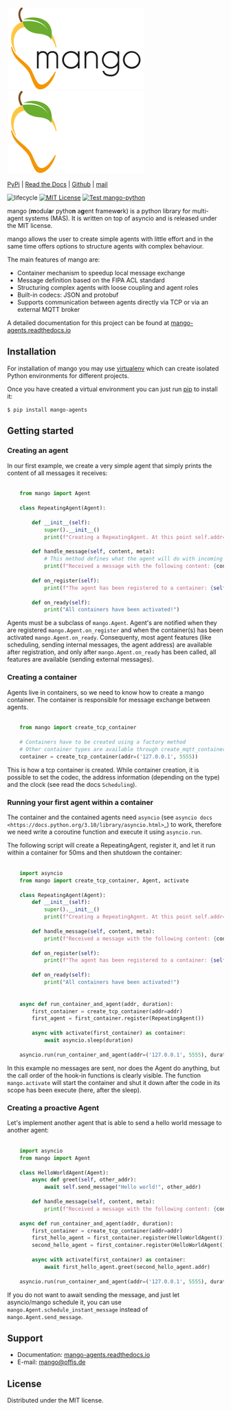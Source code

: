 <p align="center">

![logo](docs/source/_static/Logo_mango_ohne_sub.svg#gh-light-mode-only)
![logo](docs/source/_static/Logo_mango_ohne_sub_white.svg#gh-dark-mode-only)

</p>

[PyPi](https://pypi.org/project/mango-agents/) | [Read the Docs](https://mango-agents.readthedocs.io)
| [Github](https://github.com/OFFIS-DAI/mango) | [mail](mailto:mango@offis.de)

![lifecycle](https://img.shields.io/badge/lifecycle-maturing-blue.svg)
[![MIT License](https://img.shields.io/badge/license-MIT-green.svg)](https://github.com/OFFIS-DAI/mango/blob/development/LICENSE)
[![Test mango-python](https://github.com/OFFIS-DAI/mango/actions/workflows/test-mango.yml/badge.svg)](https://github.com/OFFIS-DAI/mango/actions/workflows/test-mango.yml)


mango (**m**odul**a**r pytho**n** a**g**ent framew**o**rk) is a python library for multi-agent systems (MAS).
It is written on top of asyncio and is released under the MIT license.

mango allows the user to create simple agents with little effort and in the same time offers options
to structure agents with complex behaviour.

The main features of mango are:
 - Container mechanism to speedup local message exchange
 - Message definition based on the FIPA ACL standard
 - Structuring complex agents with loose coupling and agent roles
 - Built-in codecs: JSON and protobuf
 - Supports communication between agents directly via TCP or via an external MQTT broker

A detailed documentation for this project can be found at [mango-agents.readthedocs.io](https://mango-agents.readthedocs.io)

## Installation

For installation of mango you may use
[virtualenv](https://virtualenv.pypa.io/en/latest/#) which can create isolated Python environments for different projects.

Once you have created a virtual environment you can just run [pip](https://pip.pypa.io/en/stable/) to install it:

    $ pip install mango-agents

## Getting started

### Creating an agent

In our first example, we create a very simple agent that simply prints the content of
all messages it receives:

```python

    from mango import Agent

    class RepeatingAgent(Agent):

        def __init__(self):
            super().__init__()
            print(f"Creating a RepeatingAgent. At this point self.addr={self.addr}")

        def handle_message(self, content, meta):
            # This method defines what the agent will do with incoming messages.
            print(f"Received a message with the following content: {content}!")

        def on_register(self):
            print(f"The agent has been registered to a container: {self.addr}!")

        def on_ready(self):
            print("All containers have been activated!")

```
Agents must be a subclass of `mango.Agent`. Agent's are notified when they are registered `mango.Agent.on_register`
and when the container(s) has been activated `mango.Agent.on_ready`. Consequenty, most agent features (like scheduling,
sending internal messages, the agent address) are available after registration, and only after `mango.Agent.on_ready` has
been called, all features are available (sending external messages).


### Creating a container


Agents live in containers, so we need to know how to create a mango container.
The container is responsible for message exchange between agents.

```python

    from mango import create_tcp_container

    # Containers have to be created using a factory method
    # Other container types are available through create_mqtt_container and create_ec_container
    container = create_tcp_container(addr=('127.0.0.1', 5555))
```


This is how a tcp container is created. While container creation, it is possible to set the codec, the address information (depending on the type) and the clock (see read the docs `Scheduling`).

### Running your first agent within a container


The container and the contained agents need `asyncio` (see `asyncio docs <https://docs.python.org/3.10/library/asyncio.html>`_) to work, therefore we need write a coroutine
function and execute it using `asyncio.run`.

The following script will create a RepeatingAgent, register it, and let it run within a container for 50ms and then shutdown the container:


```python

    import asyncio
    from mango import create_tcp_container, Agent, activate

    class RepeatingAgent(Agent):
        def __init__(self):
            super().__init__()
            print(f"Creating a RepeatingAgent. At this point self.addr={self.addr}")

        def handle_message(self, content, meta):
            print(f"Received a message with the following content: {content}!")

        def on_register(self):
            print(f"The agent has been registered to a container: {self.addr}!")

        def on_ready(self):
            print("All containers have been activated!")


    async def run_container_and_agent(addr, duration):
        first_container = create_tcp_container(addr=addr)
        first_agent = first_container.register(RepeatingAgent())

        async with activate(first_container) as container:
            await asyncio.sleep(duration)

    asyncio.run(run_container_and_agent(addr=('127.0.0.1', 5555), duration=0.05))

```
In this example no messages are sent, nor does the Agent do anything, but the call order of the hook-in functions is clearly visible.
The function `mango.activate` will start the container and shut it down after the
code in its scope has been execute (here, after the sleep).

### Creating a proactive Agent

Let's implement another agent that is able to send a hello world message
to another agent:

```python

    import asyncio
    from mango import Agent

    class HelloWorldAgent(Agent):
        async def greet(self, other_addr):
            await self.send_message("Hello world!", other_addr)

        def handle_message(self, content, meta):
            print(f"Received a message with the following content: {content}")

    async def run_container_and_agent(addr, duration):
        first_container = create_tcp_container(addr=addr)
        first_hello_agent = first_container.register(HelloWorldAgent())
        second_hello_agent = first_container.register(HelloWorldAgent())

        async with activate(first_container) as container:
            await first_hello_agent.greet(second_hello_agent.addr)

    asyncio.run(run_container_and_agent(addr=('127.0.0.1', 5555), duration=0.05))

```

If you do not want to await sending the message, and just let asyncio/mango schedule it, you can use `mango.Agent.schedule_instant_message` instead of
`mango.Agent.send_message`.

## Support
- Documentation: [mango-agents.readthedocs.io](https://mango-agents.readthedocs.io)
- E-mail: [mango@offis.de](mailto:mango@offis.de)

## License

Distributed under the MIT license.
